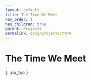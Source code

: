 ```yaml
---
layout: default
title: The Time We Meet
nav_order: 1
has_children: true
parent: Projects
permalink: docs/projects/ttwm
---
```


# The Time We Meet
{: .no_toc }

